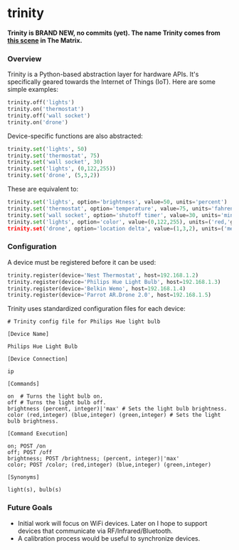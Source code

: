 # trinity

**Trinity is BRAND NEW, no commits (yet). The name Trinity comes from [this scene](https://www.youtube.com/watch?v=6AOpomu9V6Q) in The Matrix.**

### Overview

Trinity is a Python-based abstraction layer for hardware APIs. It's specifically geared towards the Internet of Things (IoT). Here are some simple examples:

```Python
trinity.off('lights')
trinity.on('thermostat')
trinity.off('wall socket')
trinity.on('drone')
```

Device-specific functions are also abstracted:

```Python
trinity.set('lights', 50)
trinity.set('thermostat', 75)
trinity.set('wall socket', 30)
trinity.set('lights', (0,122,255))
trinity.set('drone', (5,3,2))
```

These are equivalent to:

```Python
trinity.set('lights', option='brightness', value=50, units='percent')
trinity.set('thermostat', option='temperature', value=75, units='fahrenheit')
trinity.set('wall socket', option='shutoff timer', value=30, units='minutes')
trinity.set('lights', option='color', value=(0,122,255), units=('red,'green','blue'))
trinity.set('drone', option='location delta', value=(1,3,2), units=('meters','meters','meters'))
```

### Configuration


A device must be registered before it can be used:

```Python
trinity.register(device='Nest Thermostat', host=192.168.1.2)
trinity.register(device='Philips Hue Light Bulb', host=192.168.1.3)
trinity.register(device='Belkin Wemo', host=192.168.1.4)
trinity.register(device='Parrot AR.Drone 2.0', host=192.168.1.5)
```

Trinity uses standardized configuration files for each device:

```
# Trinity config file for Philips Hue light bulb

[Device Name]

Philips Hue Light Bulb

[Device Connection]

ip

[Commands]

on  # Turns the light bulb on.
off # Turns the light bulb off. 
brightness (percent, integer)|'max' # Sets the light bulb brightness.
color (red,integer) (blue,integer) (green,integer) # Sets the light bulb brightness.

[Command Execution]

on; POST /on
off; POST /off
brightness; POST /brightness; (percent, integer)|'max'
color; POST /color; (red,integer) (blue,integer) (green,integer)

[Synonyms]

light(s), bulb(s)
```


### Future Goals
* Initial work will focus on WiFi devices. Later on I hope to support devices that communicate via RF/Infrared/Bluetooth.
* A calibration process would be useful to synchronize devices.